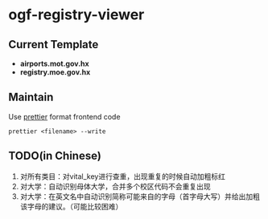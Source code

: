 # ogf-registry-viewer

## Current Template

* **airports.mot.gov.hx**
* **registry.moe.gov.hx**



## Maintain

Use [prettier](https://prettier.io/) format frontend code

```commandline
prettier <filename> --write
```

## TODO(in Chinese)

1. 对所有类目：对vital_key进行查重，出现重复的时候自动加粗标红
2. 对大学：自动识别母体大学，合并多个校区代码不会重复出现
3. 对大学：在英文名中自动识别简称可能来自的字母（首字母大写）并给出加粗该字母的建议。（可能比较困难）

